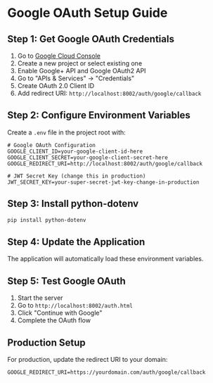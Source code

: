 # Google OAuth Setup Guide

## Step 1: Get Google OAuth Credentials

1. Go to [Google Cloud Console](https://console.cloud.google.com/)
2. Create a new project or select existing one
3. Enable Google+ API and Google OAuth2 API
4. Go to "APIs & Services" → "Credentials"
5. Create OAuth 2.0 Client ID
6. Add redirect URI: `http://localhost:8002/auth/google/callback`

## Step 2: Configure Environment Variables

Create a `.env` file in the project root with:

```env
# Google OAuth Configuration
GOOGLE_CLIENT_ID=your-google-client-id-here
GOOGLE_CLIENT_SECRET=your-google-client-secret-here
GOOGLE_REDIRECT_URI=http://localhost:8002/auth/google/callback

# JWT Secret Key (change this in production)
JWT_SECRET_KEY=your-super-secret-jwt-key-change-in-production
```

## Step 3: Install python-dotenv

```bash
pip install python-dotenv
```

## Step 4: Update the Application

The application will automatically load these environment variables.

## Step 5: Test Google OAuth

1. Start the server
2. Go to `http://localhost:8002/auth.html`
3. Click "Continue with Google"
4. Complete the OAuth flow

## Production Setup

For production, update the redirect URI to your domain:
```
GOOGLE_REDIRECT_URI=https://yourdomain.com/auth/google/callback
```
